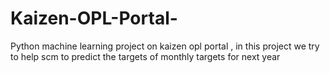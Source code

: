 # Kaizen-OPL-Portal-
Python machine learning project on kaizen opl portal , in this project we try to help scm to predict the targets of monthly targets for next year 
